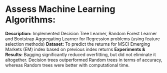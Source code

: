 # Assess Machine Learning Algorithms: 
**Description:** Implemented Decision Tree Learner, Random Forest Learner and Bootstrap Aggregating Learner for Regression problems (using feature selection methods) 
**Dataset:** To predict the returns for MSCI Emerging Markets (EM) index based on previous index returns
**Experiments & Results:** Bagging significantly reduced overfitting, but did not eliminate it altogether. Decision trees outperformed Random trees in terms of accuracy, whereas Random trees were better with computational time.
